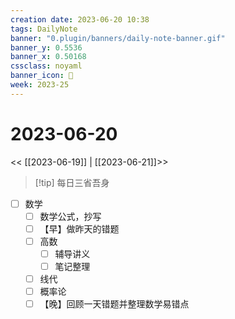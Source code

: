 ```yaml
---
creation date: 2023-06-20 10:38
tags: DailyNote
banner: "0.plugin/banners/daily-note-banner.gif"
banner_y: 0.5536
banner_x: 0.50168
cssclass: noyaml
banner_icon: 💌
week: 2023-25
---
```


# 2023-06-20

<< [[2023-06-19]] | [[2023-06-21]]>>


> [!tip] 每日三省吾身
> 


- [ ] 数学
	- [ ] 数学公式，抄写
	- [ ] 【早】做昨天的错题
	- [ ] 高数
		- [ ] 辅导讲义
		- [ ] 笔记整理
	- [ ] 线代
	- [ ] 概率论
	- [ ] 【晚】回顾一天错题并整理数学易错点
